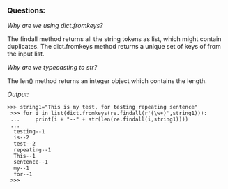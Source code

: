 ### Questions:

*Why are we using dict.fromkeys?*

The findall method returns all the string tokens as list, which might contain duplicates. The dict.fromkeys method returns a unique set of keys of from the input list.

*Why are we typecasting to str?*

The len() method returns an integer object which contains the length.

*Output:*
```
>>> string1="This is my test, for testing repeating sentence"
 >>> for i in list(dict.fromkeys(re.findall(r'(\w+)',string1))):
 ...     print(i + "--" + str(len(re.findall(i,string1))))
 ... 
  testing--1
  is--2
  test--2
  repeating--1
  This--1
  sentence--1
  my--1
  for--1
 >>>  
```
